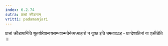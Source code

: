 ```yaml
---
index: 6.2.74
sutra: प्राचां क्रीडायाम्
vritti: padamanjari
---
```


  प्राचां क्रीडायामिति श्रुतयोरेवान्वयसम्भवान्मतेनेत्यध्याहारो न युक्त इति चमत्वाऽऽह - प्राग्देश्वतिनां या  एक्रीडेति ॥